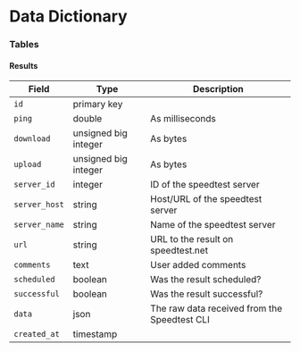 # Data Dictionary

### Tables

#### Results

| Field         | Type                 | Description                                  |
| ------------- | -------------------- | -------------------------------------------- |
| `id`          | primary key          |                                              |
| `ping`        | double               | As milliseconds                              |
| `download`    | unsigned big integer | As bytes                                     |
| `upload`      | unsigned big integer | As bytes                                     |
| `server_id`   | integer              | ID of the speedtest server                   |
| `server_host` | string               | Host/URL of the speedtest server             |
| `server_name` | string               | Name of the speedtest server                 |
| `url`         | string               | URL to the result on speedtest.net           |
| `comments`    | text                 | User added comments                          |
| `scheduled`   | boolean              | Was the result scheduled?                    |
| `successful`  | boolean              | Was the result successful?                   |
| `data`        | json                 | The raw data received from the Speedtest CLI |
| `created_at`  | timestamp            |                                              |
